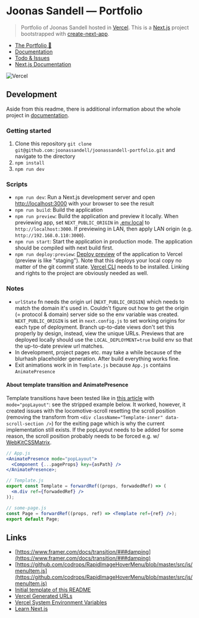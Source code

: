 # Joonas Sandell — Portfolio

> Portfolio of Joonas Sandell hosted in [Vercel](http://joonassandell.com). This is a [Next.js](https://nextjs.org/) project bootstrapped with [create-next-app](https://github.com/vercel/next.js/tree/canary/packages/create-next-app).

- [The Portfolio 🚀](http://joonassandell.com)
- [Documentation](https://www.notion.so/joonassandell/Readme-690a861b326e430395ddcae8d017cbf6?pvs=4)
- [Todo & Issues](https://www.notion.so/joonassandell/09255e8ef2934c50ae4cd8994bad29d6?v=3ac6de3229434d31b434db726dc4b0fc&pvs=4)
- [Next.js Documentation](https://nextjs.org/docs)

![Vercel](https://therealsujitk-vercel-badge.vercel.app/?app=joonassandell-portfolio&style=for-the-badge)

## Development

Aside from this readme, there is additional information about the whole project in [documentation](https://www.notion.so/joonassandell/Readme-690a861b326e430395ddcae8d017cbf6?pvs=4).

### Getting started

1. Clone this repository `git clone git@github.com:joonassandell/joonassandell-portfolio.git` and navigate to the directory
2. `npm install`
3. `npm run dev`

### Scripts

- `npm run dev`: Run a Next.js development server and open [http://localhost:3000](http://localhost:3000) with your browser to see the result
- `npm run build`: Build the application
- `npm run preview`: Build the application and preview it locally. When previewing app, set `NEXT_PUBLIC_ORIGIN` in [.env.local](.env.local) to `http://localhost:3000`. If previewing in LAN, then apply LAN origin (e.g. `http://192.168.0.110:3000`).
- `npm run start`: Start the application in production mode. The application should be compiled with next build first.
- `npm run deploy:preview`: [Deploy preview](https://vercel.com/docs/concepts/deployments/preview-deployments) of the application to Vercel (preview is like "staging"). Note that this deploys your local copy no matter of the git commit state. [Vercel CLI](https://vercel.com/docs/cli) needs to be installed. Linking and rights to the project are obviously needed as well.

### Notes

- `urlState` fn needs the origin url (`NEXT_PUBLIC_ORIGIN`) which needs to match the domain it's used in. Couldn't figure out how to get the origin (= protocol & domain) server side so the env variable was created. `NEXT_PUBLIC_ORIGIN` is set in `next.config.js` to set working origins for each type of deployment. Branch up-to-date views don't set this properly by design, instead, view the unique URLs. Previews that are deployed locally should use the `LOCAL_DEPLOYMENT=true` build env so that the up-to-date preview url matches.
- In development, project pages etc. may take a while because of the blurhash placeholder generation. After build everything works fine.
- Exit animations work in in `Template.js` because `App.js` contains `AnimatePresence`

#### About template transition and AnimatePresence

Template transitions have been tested like in [this article](https://www.notion.so/joonassandell/Next-js-Page-Transitions-with-Framer-Motion-Max-Schmitt-ca79b293fcc54adab0f197a53b7833ad?pvs=4) with `mode="popLayout"`: see the stripped example below. It worked, however, it created issues with the locomotive-scroll resetting the scroll position (removing the transform from `<div className="Template-inner" data-scroll-section />`) for the exiting page which is why the current implementation still exists. If the popLayout needs to be added for some reason, the scroll position probably needs to be forced e.g. w/ [WebKitCSSMatrix](https://stackoverflow.com/questions/42267189/how-to-get-value-translatex-by-javascript).

```jsx
// App.js
<AnimatePresence mode="popLayout">
  <Component {...pageProps} key={asPath} />
</AnimatePresence>;

// Template.js
export const Template = forwardRef((props, forwadedRef) => (
  <m.div ref={forwadedRef} />
));

// some-page.js
const Page = forwardRef((props, ref) => <Template ref={ref} />);
export default Page;
```

## Links

- [https://www.framer.com/docs/transition/###damping](https://www.framer.com/docs/transition/###damping)
- [https://github.com/codrops/RapidImageHoverMenu/blob/master/src/js/menuItem.js](https://github.com/codrops/RapidImageHoverMenu/blob/master/src/js/menuItem.js)
- [Initial template of this README](https://github.com/vercel/next.js/blob/canary/packages/create-next-app/templates/default/js/README-template.md)
- [Vercel Generated URLs](https://vercel.com/docs/concepts/deployments/generated-urls)
- [Vercel System Environment Variables](https://vercel.com/docs/concepts/projects/environment-variables/system-environment-variables)
- [Learn Next.js](https://nextjs.org/learn)
